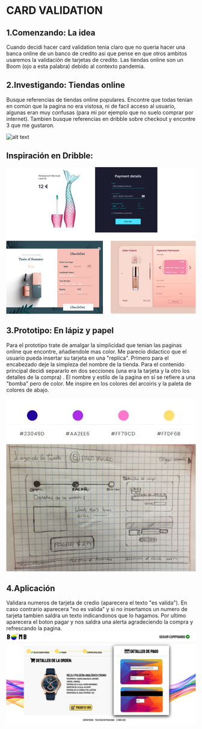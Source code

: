 # CARD VALIDATION
## 1.Comenzando: La idea
Cuando decidi hacer card validation tenia claro que no queria hacer una banca online de un banco de credito asi que pense en que otros ambitos usaremos la validación de tarjetas de credito. Las tiendas online son un Boom (ojo a esta palabra) debido al contexto pandemia.

## 2.Investigando: Tiendas online
Busque referencias de tiendas online populares. Encontre que todas tenian en común que la pagina no era vistosa, ni de facil acceso al usuario, algunas eran muy confusas (para mi por ejemplo que no suelo comprar por internet). Tambien busque referencias en dribble sobre checkout y encontre 3 que me gustaron.

![alt text](src/img/investigación.jpg)
## Inspiración en Dribble:
![alt text](src/img/dribble.jpg)
## 3.Prototipo: En lápiz y papel
Para el prototipo trate de amalgar la simplicidad que tenian las paginas online que encontre, añadiendole mas color. Me parecio didactico que el usuario pueda insertar su tarjeta en una "replica". Primero para el encabezado deje la simpleza del nombre de la tienda. Para el contenido principal decidi separarlo en dos secciones (una era la tarjeta y la otro los detalles de la compra) . El nombre y estilo de la pagina en sí se refiere a una "bomba" pero de color. Me inspire en los colores del arcoiris y la paleta de colores de abajo.

![alt text](src/img/paleta.jpg)
![alt text](src/img/prototipo-papel.jpeg)

## 4.Aplicación
Validara numeros de tarjeta de credio (aparecera el texto "es valida"). En caso contrario aparecera "no es valida" y si no insertamos un numero de tarjeta tambien saldra un texto indicandonos que lo hagamos. Por ultimo aparecera el boton pagar y nos saldra una alerta agradeciendo la compra y refrescando la pagina.
![alt text](src/img/aplication.jpg)
